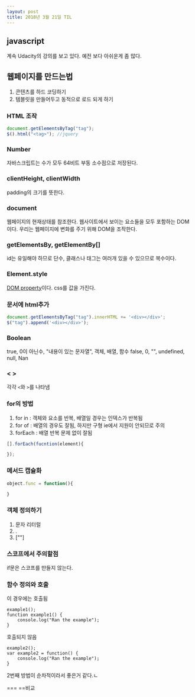 ```yaml
---
layout: post
title: 2018년 3월 21일 TIL
---
```


## javascript
계속 Udacity의 강의를 보고 있다. 예전 보다 아쉬운게 좀 많다. 

## 웹페이지를 만드는법
1. 콘텐츠를 하드 코딩하기
2. 템블릿을 만들어두고 동적으로 로드 되게 하기

### HTML 조작
```javascript
document.getElementsByTag("tag");
$().html("<tag>"); //jquery
```

### Number
자바스크립트는 수가 모두 64비트 부동 소수점으로 저장된다.

### clientHeight, clientWidth
padding의 크기를 뜻한다.

### document
웹페이지의 현재상태를 참조한다. 웹사이트에서 보이는 요소들을 모두 포함하는 DOM이다. 우리는 웹페이지에 변화를 주기 위해 DOM을 조작한다.

### getElementsBy, getElementBy[]
id는 유일해야 하므로 단수, 클래스나 태그는 여러개 있을 수 있으므로 복수이다.

### Element.style 
[DOM property](https://developer.mozilla.org/en-US/docs/Web/API/Element/clientHeight)이다. css를 값을 가진다.

### 문서에 html추가
```javascript
document.getElementsByTag("tag").innerHTML += '<div></div>';
$("tag").append('<div></div>');
```

### Boolean
true, 0이 아닌수, "내용이 있는 문자열", 객체, 배열, 함수
false, 0, "", undefined, null, Nan

### &lt; &gt;
각각 `<`와  `>`를 나타냄

### for의 방법
1. for in : 객체와 요소를 반복, 배열일 경우는 인덱스가 반복됨
2. for of : 배열의 경우도 잘됨, 하지만 구형 ie에서 지원이 안되므로 주의
3. forEach : 배열 반복 문제 없이 잘됨
```javascript
[].forEach(fucntion(element){

});
```

### 메서드 캡슐화
```javascript
object.func = function(){

}
```

### 객체 정의하기
1. 문자 리터럴
2. .
3. [""]

### 스코프에서 주의할점 
if문은 스코프를 만들지 않는다.

### 함수 정의와 호출
이 경우에는 호출됨
```
example1();
function example1() {
    console.log("Ran the example");
}
```
호출되지 않음
```
example2();
var example2 = function() {
    console.log("Ran the example");
}
```
2번째 방법이 순차적이라서 좋은거 같다.ㄴ

=== ==비교